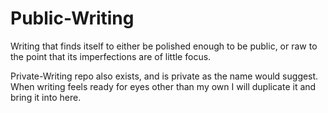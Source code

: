 # Public-Writing
Writing that finds itself to either be polished enough to be public, or raw to the point that its imperfections are of little focus.

Private-Writing repo also exists, and is private as the name would suggest. When writing feels ready for eyes other than my own I will duplicate it and bring it into here. 
